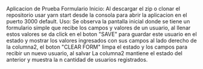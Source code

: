 Aplicacion de Prueba Formulario Inicio: Al descargar el zip o clonar el repositorio usar yarn start desde la consola para abrir la aplicacion en el puerto 3000 default. Uso: Se observa la pantalla inicial donde se tiene un formulario simple que recibe los campos y valores de un usuario, al llenar estos valores se da click en el boton "SAVE" para guardar este usuario en el estado y mostrar los valores ingresados con sus campos al lado derecho de la columna2, el boton "CLEAR FORM" limpa el estado y los campos para recibir un nuevo usuario, al salvar La columna2 mantiene el estado del anterior y muestra la n cantidad de usuarios registrados.
